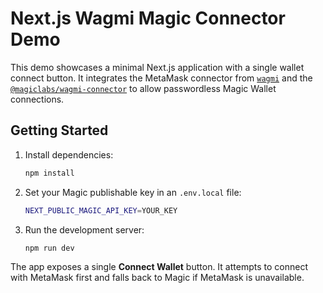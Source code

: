 # Next.js Wagmi Magic Connector Demo

This demo showcases a minimal Next.js application with a single wallet connect button.
It integrates the MetaMask connector from [`wagmi`](https://wagmi.sh) and the
[`@magiclabs/wagmi-connector`](https://docs.magic.link) to allow passwordless
Magic Wallet connections.

## Getting Started

1. Install dependencies:
   ```bash
   npm install
   ```
2. Set your Magic publishable key in an `.env.local` file:
   ```bash
   NEXT_PUBLIC_MAGIC_API_KEY=YOUR_KEY
   ```
3. Run the development server:
   ```bash
   npm run dev
   ```

The app exposes a single **Connect Wallet** button. It attempts to connect
with MetaMask first and falls back to Magic if MetaMask is unavailable.
